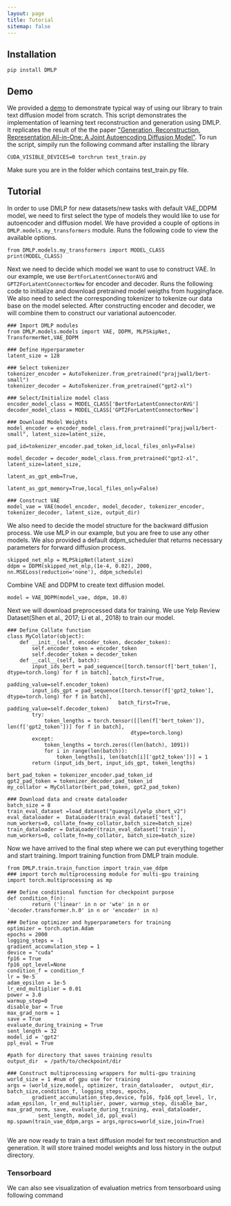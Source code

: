 ```yaml
---
layout: page
title: Tutorial
sitemap: false
---
```


## Installation
```
pip install DMLP
```

## Demo
We provided a [demo](https://github.com/YunhaoLi012/DMLP/blob/torchamp/tests/test_train.py) to demonstrate typical way of using our library to train text diffusion model from scratch. This script demonstrates the implementation of learning text reconstruction and generation using DMLP. It replicates the result of the the paper ["Generation, Reconstruction, Representation All-in-One: A Joint Autoencoding Diffusion Model"](https://openreview.net/forum?id=bgIZDxd2bM). To run the script, simpily run the following command after installing the library
```
CUDA_VISIBLE_DEVICES=0 torchrun test_train.py
```
Make sure you are in the folder which contains test_train.py file. 

## Tutorial
In order to use DMLP for new datasets/new tasks with default VAE_DDPM model, we need to first select the type of models they would like to use for autoencoder and diffusion model. We have provided a couple of options in ```DMLP.models.my_transformers``` module. Runs the following code to view the available options.

```
from DMLP.models.my_transformers import MODEL_CLASS
print(MODEL_CLASS)
```

Next we need to decide which model we want to use to construct VAE. In our example, we use ```BertForLatentConnectorAVG``` and ```GPT2ForLatentConnectorNew``` for encoder and decoder. Runs the following code to initialize and download pretrained model weigths from huggingface. We also need to select the corresponding tokenizer to tokenize our data base on the model selected. After constructing encoder and decoder, we will combine them to construct our variational autoencoder.

```
### Import DMLP modules
from DMLP.models.models import VAE, DDPM, MLPSkipNet, TransformerNet,VAE_DDPM

### Define Hyperparameter
latent_size = 128

### Select tokenizer
tokenizer_encoder = AutoTokenizer.from_pretrained("prajjwal1/bert-small")
tokenizer_decoder = AutoTokenizer.from_pretrained("gpt2-xl")

### Select/Initialize model class
encoder_model_class = MODEL_CLASS['BertForLatentConnectorAVG']
decoder_model_class = MODEL_CLASS['GPT2ForLatentConnectorNew']

### Download Model Weights
model_encoder = encoder_model_class.from_pretrained("prajjwal1/bert-small", latent_size=latent_size,
                                                        pad_id=tokenizer_encoder.pad_token_id,local_files_only=False)

model_decoder = decoder_model_class.from_pretrained("gpt2-xl", latent_size=latent_size,
                                                            latent_as_gpt_emb=True,
                                                            latent_as_gpt_memory=True,local_files_only=False)

### Construct VAE
model_vae = VAE(model_encoder, model_decoder, tokenizer_encoder, tokenizer_decoder, latent_size, output_dir)
```
We also need to decide the model structure for the backward diffusion process. We use MLP in our example, but you are free to use any other models. We also provided a default ddpm_scheduler that returns necessary parameters for forward diffusion process.

```
skipped_net_mlp = MLPSkipNet(latent_size)
ddpm = DDPM(skipped_net_mlp,(1e-4, 0.02), 2000, nn.MSELoss(reduction='none'), ddpm_schedule)
```

Combine VAE and DDPM to create text diffusion model.
```
model = VAE_DDPM(model_vae, ddpm, 10.0)
```

Next we will download preprocessed data for training. We use Yelp Review Dataset(Shen et al., 2017; Li et al., 2018) to train our model. 
```
### Define Collate function
class MyCollator(object):
    def __init__(self, encoder_token, decoder_token):
        self.encoder_token = encoder_token
        self.decoder_token = decoder_token
    def __call__(self, batch):
        input_ids_bert = pad_sequence([torch.tensor(f['bert_token'], dtype=torch.long) for f in batch],
                                  batch_first=True, padding_value=self.encoder_token)
        input_ids_gpt = pad_sequence([torch.tensor(f['gpt2_token'], dtype=torch.long) for f in batch],
                                    batch_first=True, padding_value=self.decoder_token)
        try:
            token_lengths = torch.tensor([[len(f['bert_token']), len(f['gpt2_token'])] for f in batch],
                                        dtype=torch.long)
        except:
            token_lengths = torch.zeros((len(batch), 1091))
            for i in range(len(batch)):
                token_lengths[i, len(batch[i]['gpt2_token'])] = 1
        return (input_ids_bert, input_ids_gpt, token_lengths)

bert_pad_token = tokenizer_encoder.pad_token_id
gpt2_pad_token = tokenizer_decoder.pad_token_id
my_collator = MyCollator(bert_pad_token, gpt2_pad_token)

### Download data and create dataloader
batch_size = 8
train_eval_dataset =load_dataset("guangyil/yelp_short_v2")
eval_dataloader =  DataLoader(train_eval_dataset['test'], num_workers=0, collate_fn=my_collator,batch_size=batch_size)
train_dataloader = DataLoader(train_eval_dataset['train'], num_workers=0, collate_fn=my_collator, batch_size=batch_size)
```

Now we have arrived to the final step where we can put everything together and start training. Import training function from DMLP train module.
```
from DMLP.train.train_function import train_vae_ddpm
### import torch multiprocessing module for multi-gpu training
import torch.multiprocessing as mp

### Define conditional function for checkpoint purpose
def condition_f(n):
        return ('linear' in n or 'wte' in n or 'decoder.transformer.h.0' in n or 'encoder' in n)

### Define optimizer and hyperparameters for training
optimizer = torch.optim.Adam
epochs = 2000
logging_steps = -1
gradient_accumulation_step = 1
device = "cuda"
fp16 = True
fp16_opt_level=None
condition_f = condition_f
lr = 9e-5
adam_epsilon = 1e-5
lr_end_multiplier = 0.01
power = 3.0
warmup_step=0
disable_bar = True
max_grad_norm = 1
save = True
evaluate_during_training = True
sent_length = 32
model_id = 'gpt2'
ppl_eval = True

#path for directory that saves training results
output_dir  = /path/to/checkpoint/dir

### Construct multiprocessing wrappers for multi-gpu training
world_size = 1 #num of gpu use for training
args = (world_size,model, optimizer, train_dataloader,  output_dir, batch_size,condition_f, logging_steps, epochs, 
        gradient_accumulation_step,device, fp16, fp16_opt_level, lr, adam_epsilon, lr_end_multiplier, power, warmup_step, disable_bar, max_grad_norm, save, evaluate_during_training, eval_dataloader, 
          sent_length, model_id, ppl_eval)
mp.spawn(train_vae_ddpm,args = args,nprocs=world_size,join=True)
        
```

We are now ready to train a text diffusion model for text reconstruction and generation. It will store trained model weights and loss history in the output directory.


### Tensorboard
We can also see visualization of evaluation metrics from tensorboard using following command
```
```

